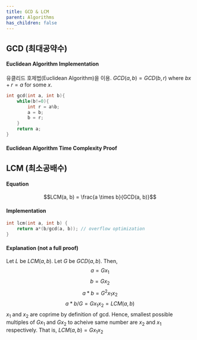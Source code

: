 ```yaml
---
title: GCD & LCM
parent: Algorithms
has_children: false
---
```

## GCD (최대공약수)
#### Euclidean Algorithm Implementation
유클리드 호제법(Euclidean Algorithm)을 이용. $GCD(a, b) = GCD(b, r)$ where $bx+r = a$ for some $x$. 
```cpp
int gcd(int a, int b){
	while(b!=0){
		int r = a%b;
		a = b;
		b = r;
	}
	return a;
}
```
#### Euclidean Algorithm Time Complexity Proof




## LCM (최소공배수)
#### Equation
$$LCM(a, b) = \frac{a \times b}{GCD(a, b)}$$
#### Implementation
```cpp
int lcm(int a, int b) {
    return a*(b/gcd(a, b)); // overflow optimization
}
```
#### Explanation (not a full proof)
Let $L$ be $LCM(a, b)$. Let $G$ be $GCD(a, b)$. Then,
$$a = Gx_1$$
$$b = Gx_2$$
$$a*b = G^2x_1x_2$$
$$a*b/G = Gx_1x_2 = LCM(a, b)$$
$x_1$ and $x_2$ are coprime by definition of gcd. Hence,
smallest possible multiples of $Gx_1$ and $Gx_2$ to acheive same number 
are $x_2$ and $x_1$ respectively. That is, $LCM(a, b) = Gx_1x_2$


